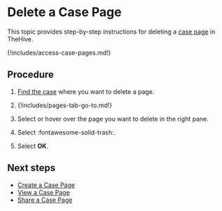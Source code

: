 # Delete a Case Page

This topic provides step-by-step instructions for deleting a [case page](about-case-pages.md) in TheHive.

{!includes/access-case-pages.md!}

<h2>Procedure</h2>

1. [Find the case](../analyst-corner/cases/search-for-cases/find-a-case.md) where you want to delete a page.

2. {!includes/pages-tab-go-to.md!}

3. Select or hover over the page you want to delete in the right pane.

4. Select :fontawesome-solid-trash:.

5. Select **OK**.

<h2>Next steps</h2>

* [Create a Case Page](create-a-case-page.md)
* [View a Case Page](view-a-case-page.md)
* [Share a Case Page](share-a-case-page.md)